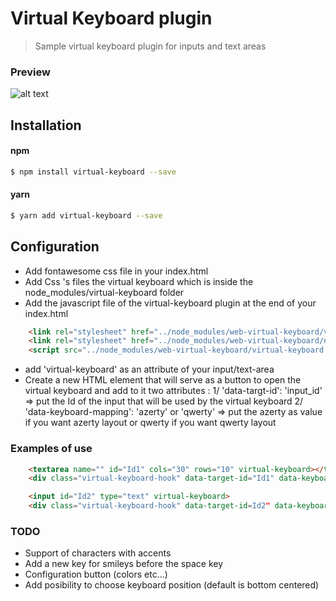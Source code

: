# Virtual Keyboard plugin

> Sample virtual keyboard plugin for inputs and text areas

### Preview 

![alt text](https://github.com/stephen31/web-virtual-keyboard/tree/master/public/virtual-keyboard.gif "Virtual keyboard")

## Installation

#### npm

```bash
$ npm install virtual-keyboard --save
```

#### yarn
```bash
$ yarn add virtual-keyboard --save
```

## Configuration
* Add fontawesome css file in your index.html  
* Add Css 's files the virtual keyboard which is inside the node_modules/virtual-keyboard folder
* Add the javascript file of the virtual-keyboard plugin at the end of your index.html

```html
	<link rel="stylesheet" href="../node_modules/web-virtual-keyboard/virtual-keyboard.css">
    <link rel="stylesheet" href="../node_modules/web-virtual-keyboard/node_modules/font-awesome/css/font-awesome.min.css">
    <script src="../node_modules/web-virtual-keyboard/virtual-keyboard.js""></script>
```
* add 'virtual-keyboard' as an attribute of your input/text-area
* Create a new HTML element that will serve as a button to open the virtual keyboard and add to it two attributes :
   1/ 'data-targt-id': 'input_id'   => put the Id of the input that will be used by the virtual keyboard
   2/ 'data-keyboard-mapping': 'azerty' or 'qwerty'  => put the azerty as value if you want azerty layout or qwerty if you want qwerty layout

 ### Examples of use
```html
	<textarea name="" id="Id1" cols="30" rows="10" virtual-keyboard></textarea>
	<div class="virtual-keyboard-hook" data-target-id="Id1" data-keyboard-mapping="qwerty"><i class="fa fa-keyboard-o" aria-hidden="true"></i></div>
```
```html
	<input id="Id2" type="text" virtual-keyboard>
	<div class="virtual-keyboard-hook" data-target-id=Id2" data-keyboard-mapping="azerty"><i class="fa fa-keyboard-o" aria-hidden="true"></i></div>
````

### TODO

* Support of characters with accents
* Add a new key for smileys before the space key
* Configuration button (colors etc...)
* Add posibility to choose keyboard position (default is bottom centered)
